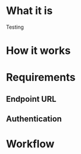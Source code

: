 # What it is

Testing

# How it works


# Requirements


## Endpoint URL



## Authentication



# Workflow


